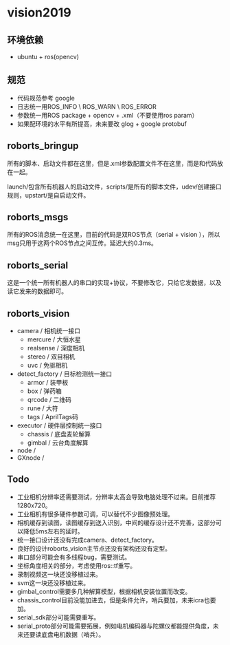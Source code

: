 # vision2019

## 环境依赖
- ubuntu + ros(opencv)

## 规范
- 代码规范参考 google
- 日志统一用ROS_INFO \ ROS_WARN \ ROS_ERROR
- 参数统一用ROS package + opencv + .xml（不要使用ros param）
- 如果配环境的水平有所提高，未来要改 glog + google protobuf

## roborts_bringup
所有的脚本、启动文件都在这里，但是.xml参数配置文件不在这里，而是和代码放在一起。

launch/包含所有机器人的启动文件，scripts/是所有的脚本文件，udev/创建接口规则，upstart/是自启动文件。

## roborts_msgs
所有的ROS消息统一在这里，目前的代码是双ROS节点（serial + vision ），所以msg只用于这两个ROS节点之间互传。延迟大约0.3ms。

## roborts_serial
这是一个统一所有机器人的串口的实现+协议，不要修改它，只给它发数据，以及读它发来的数据即可。

## roborts_vision
- camera / 相机统一接口
  - mercure / 大恒水星
  - realsense / 深度相机
  - stereo / 双目相机
  - uvc / 免驱相机
- detect_factory / 目标检测统一接口
  - armor / 装甲板
  - box / 弹药箱
  - qrcode / 二维码
  - rune / 大符
  - tags / AprilTags码
- executor / 硬件层控制统一接口
  - chassis / 底盘麦轮解算
  - gimbal / 云台角度解算
- node / 
- GXnode / 

## Todo
- 工业相机分辨率还需要测试，分辨率太高会导致电脑处理不过来。目前推荐1280x720。
- 工业相机有很多硬件参数可调，可以替代不少图像预处理。
- 相机缓存到读图，读图缓存到送入识别，中间的缓存设计还不完善，这部分可以降低5ms左右的延时。
- 统一接口设计还没有完成camera、detect_factory。
- 良好的设计roborts_vision主节点还没有架构还没有定型。
- 串口部分可能会有多线程bug，需要测试。
- 坐标角度相关的部分，考虑使用ros::tf重写。
- 录制视频这一块还没移植过来。
- svm这一块还没移植过来。
- gimbal_control需要多几种解算模型，根据相机安装位置而改变。
- chassis_control目前没能加进去，但是条件允许，哨兵要加，未来icra也要加。
- serial_sdk部分可能需要重写。
- serial_proto部分可能需要拓展，例如电机编码器与陀螺仪都能提供角度，未来还要读底盘电机数据（哨兵）。